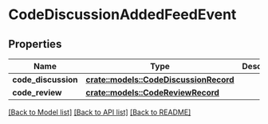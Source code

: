 # CodeDiscussionAddedFeedEvent

## Properties

Name | Type | Description | Notes
------------ | ------------- | ------------- | -------------
**code_discussion** | [**crate::models::CodeDiscussionRecord**](CodeDiscussionRecord.md) |  | 
**code_review** | [**crate::models::CodeReviewRecord**](CodeReviewRecord.md) |  | 

[[Back to Model list]](../README.md#documentation-for-models) [[Back to API list]](../README.md#documentation-for-api-endpoints) [[Back to README]](../README.md)


